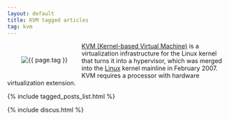 ```yaml
---
layout: default
title: KVM tagged articles
tag: kvm
---
```


<div style="float: left; margin: 2.0rem;">
	<img src="/public/images/{{ page.tag }}.png" style="max-width: 10rem;" alt="{{ page.tag }}" />
</div>

[KVM (Kernel-based Virtual Machine)](https://en.wikipedia.org/wiki/Kernel-based_Virtual_Machine) is a virtualization infrastructure for the Linux kernel that turns it into a hypervisor, which was merged into the [Linux](/tag/linux) kernel mainline in February 2007. KVM requires a processor with hardware virtualization extension. 


{% include tagged_posts_list.html %}

{% include discus.html %}
